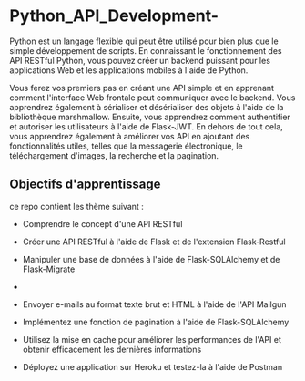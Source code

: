 # Python_API_Development-

Python est un langage flexible qui peut être utilisé pour bien plus que le simple développement de scripts. En connaissant le fonctionnement des API RESTful Python, vous pouvez créer un backend puissant pour les applications Web et les applications mobiles à l'aide de Python.

Vous ferez vos premiers pas en créant une API simple et en apprenant comment l'interface Web frontale peut communiquer avec le backend. Vous apprendrez également à sérialiser et désérialiser des objets à l'aide de la bibliothèque marshmallow. Ensuite, vous apprendrez comment authentifier et autoriser les utilisateurs à l'aide de Flask-JWT. En dehors de tout cela, vous apprendrez également à améliorer vos API en ajoutant des fonctionnalités utiles, telles que la messagerie électronique, le téléchargement d'images, la recherche et la pagination.


## Objectifs d'apprentissage

ce repo contient les thème suivant :

* Comprendre le concept d'une API RESTful

* Créer une API RESTful à l'aide de Flask et de l'extension Flask-Restful

* Manipuler une base de données à l'aide de Flask-SQLAlchemy et de Flask-Migrate
*
* Envoyer e-mails au format texte brut et HTML à l'aide de l'API Mailgun

* Implémentez une fonction de pagination à l'aide de Flask-SQLAlchemy

* Utilisez la mise en cache pour améliorer les performances de l'API et obtenir efficacement les dernières informations

* Déployez une application sur Heroku et testez-la à l'aide de Postman
